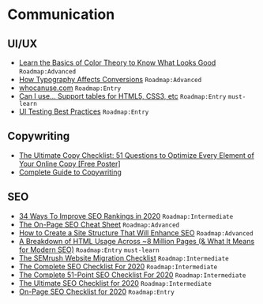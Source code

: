 # Communication

## UI/UX

- [Learn the Basics of Color Theory to Know What Looks Good](https://lifehacker.com/learn-the-basics-of-color-theory-to-know-what-looks-goo-1608972072) `Roadmap:Advanced`
- [How Typography Affects Conversions](https://neilpatel.com/blog/how-typography-affects-conversions/) `Roadmap:Advanced`
- [whocanuse.com](https://whocanuse.com/) `Roadmap:Entry`
- [Can I use... Support tables for HTML5, CSS3, etc](https://caniuse.com/) `Roadmap:Entry` `must-learn`
- [UI Testing Best Practices](https://github.com/NoriSte/ui-testing-best-practices) `Roadmap:Entry`

## Copywriting

- [The Ultimate Copy Checklist: 51 Questions to Optimize Every Element of Your Online Copy [Free Poster]](http://www.copyblogger.com/optimize-online-copy/)
- [Complete Guide to Copywriting](https://www.quicksprout.com/complete-guide-to-copywriting/)

## SEO

- [34 Ways To Improve SEO Rankings in 2020](https://www.quicksprout.com/ways-to-improve-seo-ranking/) `Roadmap:Intermediate`
- [The On-Page SEO Cheat Sheet](https://neilpatel.com/2015/07/07/the-on-page-seo-cheat-sheet/) `Roadmap:Advanced`
- [How to Create a Site Structure That Will Enhance SEO](https://neilpatel.com/blog/site-structure-enhance-seo/) `Roadmap:Advanced`
- [A Breakdown of HTML Usage Across ~8 Million Pages (& What It Means for Modern SEO)](https://moz.com/blog/a-breakdown-of-html-usage-across-8-million-pages) `Roadmap:Entry` `must-learn`
- [The SEMrush Website Migration Checklist](https://www.semrush.com/blog/website-migration-checklist/) `Roadmap:Intermediate`
- [The Complete SEO Checklist For 2020](https://backlinko.com/seo-checklist) `Roadmap:Intermediate`
- [The Complete 51-Point SEO Checklist For 2020](https://www.clickminded.com/seo-checklist/) `Roadmap:Intermediate`
- [The Ultimate SEO Checklist for 2020](https://www.reliablesoft.net/seo-checklist/) `Roadmap:Intermediate`
- [On-Page SEO Checklist for 2020](https://www.gotchseo.com/on-page-seo/) `Roadmap:Entry`
